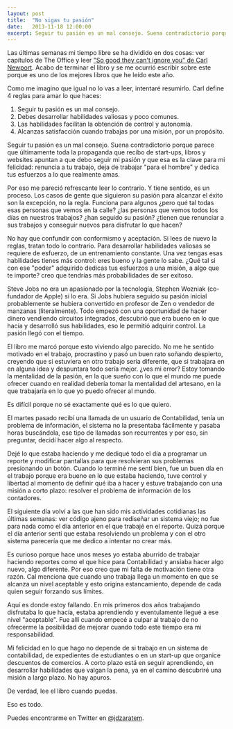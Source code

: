 ```yaml
---
layout: post
title:  "No sigas tu pasión"
date:   2013-11-18 12:00:00
excerpt: Seguir tu pasión es un mal consejo. Suena contradictorio porque parece que últimamente toda la propaganda que recibo de start-ups, libros y websites apuntan a que debo seguir mi pasión y que esa es la clave para mi felicidad.
---
```

Las últimas semanas mi tiempo libre se ha dividido en dos cosas: ver capítulos de The Office y leer ["So good they can't ignore you" de Carl Newport][link-to-sogood]. Acabo de terminar el libro y se me ocurrió escribir sobre este porque es uno de los mejores libros que he leído este año.

Como me imagino que igual no lo vas a leer, intentaré resumirlo. Carl define 4 reglas para amar lo que haces:

1. Seguir tu pasión es un mal consejo.
2. Debes desarrollar habilidades valiosas y poco comunes.
3. Las habilidades facilitan la obtención de control y autonomía.
4. Alcanzas satisfacción cuando trabajas por una misión, por un propósito.

Seguir tu pasión es un mal consejo. Suena contradictorio porque parece que últimamente toda la propaganda que recibo de start-ups, libros y websites apuntan a que debo seguir mi pasión y que esa es la clave para mi felicidad: renuncia a tu trabajo, deja de trabajar "para el hombre" y dedica tus esfuerzos a lo que realmente amas.

Por eso me pareció refrescante leer lo contrario. Y tiene sentido, es un proceso. Los casos de gente que siguieron su pasión para alcanzar el éxito son la excepción, no la regla. Funciona para algunos ¿pero qué tal todas esas personas que vemos en la calle? ¿las personas que vemos todos los días en nuestros trabajos? ¿han seguido su pasión? ¿tienen que renunciar a sus trabajos y conseguir nuevos para disfrutar lo que hacen?

No hay que confundir con conformismo y aceptación. Si lees de nuevo la reglas, tratan todo lo contrario. Para desarrollar habilidades valiosas se requiere de esfuerzo, de un entrenamiento constante. Una vez tengas esas habilidades tienes más control: eres bueno y la gente lo sabe. ¿Qué tal si con ese "poder" adquirido dedicas tus esfuerzos a una misión, a algo que te importe? creo que tendrías más probabilidades de ser exitoso.

Steve Jobs no era un apasionado por la tecnología, Stephen Wozniak (co-fundador de Apple) sí lo era. Si Jobs hubiera seguido su pasión inicial probablemente se hubiera convertido en profesor de Zen o vendedor de manzanas (literalmente). Todo empezó con una oportunidad de hacer dinero vendiendo circuitos integrados, descubrió que era bueno en lo que hacía y desarrolló sus habilidades, eso le permitió adquirir control. La pasión llegó con el tiempo.

El libro me marcó porque esto viviendo algo parecido. No me he sentido motivado en el trabajo, procrastino y pasó un buen rato soñando despierto, creyendo que si estuviera en otro trabajo sería diferente, que si trabajara en en alguna idea y despuntara todo sería mejor. ¿ves mi error? Estoy tomando la mentalidad de la pasión, en la que sueño con lo que el mundo me puede ofrecer cuando en realidad debería tomar la mentalidad del artesano, en la que trabajaría en lo que yo puedo ofrecer al mundo.

Es difícil porque no sé exactamente qué es lo que quiero. 

El martes pasado recibí una llamada de un usuario de Contabilidad, tenía un problema de información, el sistema no la presentaba fácilmente y pasaba horas buscándola, ese tipo de llamadas son recurrentes y por eso, sin preguntar, decidí hacer algo al respecto.

Dejé lo que estaba haciendo y me dediqué todo el día a programar un reporte y modificar pantallas para que resolvieran sus problemas presionando un botón. Cuando lo terminé me sentí bien, fue un buen día en el trabajo porque era bueno en lo que estaba haciendo, tuve control y libertad al momento de definir qué iba a hacer y estuve trabajando con una misión a corto plazo: resolver el problema de información de los contadores.

El siguiente día volví a las que han sido mis actividades cotidianas las últimas semanas: ver código ajeno para rediseñar un sistema viejo; no fue para nada como el día anterior en el que trabajé en el reporte. Quizá porque el día anterior sentí que estaba resolviendo un problema y con el otro sistema parecería que me dedico a intentar no crear más.

Es curioso porque hace unos meses yo estaba aburrido de trabajar haciendo reportes como el que hice para Contabilidad y ansiaba hacer algo nuevo, algo diferente. Por eso creo que mi falta de motivación tiene otra razón. Cal menciona que cuando uno trabaja llega un momento en que se alcanza un nivel aceptable y esto origina estancamiento, depende de cada quien seguir forzando sus límites.

Aquí es donde estoy fallando. En mis primeros dos años trabajando disfrutaba lo que hacía, estaba aprendiendo y eventulamente llegué a ese nivel "aceptable". Fue allí cuando empecé a culpar al trabajo de no ofrecerme la posibilidad de mejorar cuando todo este tiempo era mi responsabilidad.

Mi felicidad en lo que hago no depende de si trabajo en un sistema de contabilidad, de expedientes de estudiantes o en un start-up que organice descuentos de comercios. A corto plazo está en seguir aprendiendo, en desarrollar habilidades que valgan la pena, ya en el camino descubriré una misión a largo plazo. No hay apuros.

De verdad, lee el libro cuando puedas.

Eso es todo. 

Puedes encontrarme en Twitter en [@jdzaratem][link-to-twitter].

[link-to-sogood]:http://www.amazon.com/Good-They-Cant-Ignore-You/dp/1455528048/
[link-to-twitter]: https://www.twitter.com/jdzaratem
